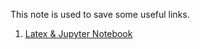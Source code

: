 This note is used to save some useful links.

1. [Latex & Jupyter Notebook](http://data-blog.udacity.com/posts/2016/10/latex-primer/)
